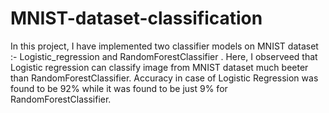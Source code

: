 # MNIST-dataset-classification
In this project, I have implemented two classifier models on MNIST dataset :- Logistic_regression and RandomForestClassifier . Here, I observeed that Logistic regression can classify image from MNIST dataset much beeter than RandomForestClassifier. Accuracy in case of Logistic Regression was found to be 92% while it was found to be just 9% for RandomForestClassifier.
